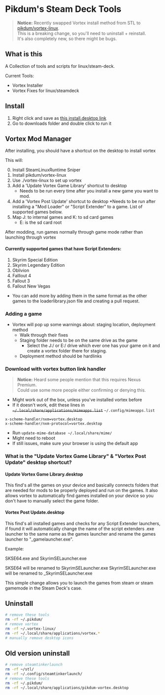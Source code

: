 # Pikdum's Steam Deck Tools

> **Notice:** Recently swapped Vortex install method from STL to [pikdum/vortex-linux](https://github.com/pikdum/vortex-linux).  
> This is a breaking change, so you'll need to uninstall + reinstall.  
> It's also completely new, so there might be bugs.  

## What is this

A Collection of tools and scripts for linux/steam-deck. 

Current Tools:
- Vortex Installer
- Vortex Fixes for linux/steamdeck

## Install

1. Right click and save as [this install.desktop link](https://github.com/SirStig/Steam-deck-tests/releases/download/Testing/Install-pikdums-tools.desktop)
2. Go to downloads folder and double click to run it

## Vortex Mod Manager

After installing, you should have a shortcut on the desktop to install vortex

This will:

0. Install SteamLinuxRuntime Sniper
1. Install pikdum/vortex-linux
2. Use ./vortex-linux to set up vortex
3. Add a 'Update Vortex Game Library' shortcut to desktop
   * Needs to be run every time after you install a new game you want to mod.
4. Add a 'Vortex Post Update' shortcut to desktop
   *Needs to be run after installing a "Mod Loader" or "Script Extender" to a game. List of supported games below.
5. Map J: to internal games and K: to sd card games
   * E: is the sd card root

After modding, run games normally through game mode rather than launching through vortex

#### Currently supported games that have Script Extenders:
1. Skyrim Special Edition
2. Skyrim Legendary Edition
3. Oblivion
4. Falllout 4
5. Fallout 3
6. Fallout New Vegas
* You can add more by adding them in the same format as the other games to the loaderlibrary.json file and creating a pull request.

### Adding a game

* Vortex will pop up some warnings about: staging location, deployment method
   * Walk through their fixes
   * Staging folder needs to be on the same drive as the game
     * Select the J:/ or E:/ drive which ever one has your game on it and create a vortex folder there for staging.
   * Deployment method should be hardlinks

### Download with vortex button link handler

> **Notice:** Heard some people mention that this requires Nexus Premium.  
> Could use some more people either confirming or denying this.  

* Might work out of the box, unless you've installed vortex before
* If it doesn't work, edit these lines in ~~`~/.local/share/applications/mimeapps.list`~~ `~/.config/mimeapps.list`
```
x-scheme-handler/nxm=vortex.desktop
x-scheme-handler/nxm-protocol=vortex.desktop
```
* Run `update-mime-database ~/.local/share/mime/`
* Might need to reboot
* If still issues, make sure your browser is using the default app

### What is the "Update Vortex Game Library" & "Vortex Post Update" desktop shortcut?

#### Update Vortex Game Library.desktop
This find's all the games on your device and basically connects folders that are needed for mods to be properly deployed and run on the games.
It also allows vortex to automatically find games installed on your device so you don't have to manually select the game folder.

#### Vortex Post Update.desktop
This find's all installed games and checks for any Script Extender launchers, if found it will automatically change the name of the script extenders
.exe launcher to the same name as the games launcher and rename the games launcher to "_gamelauncher.exe".

Example:

SKSE64.exe and SkyrimSELauncher.exe

SKSE64 will be renamed to SkyrimSELauncher.exe
SkyrimSELauncher.exe will be renamed to _SkyrimSELauncher.exe

This simple change allows you to launch the games from steam or steam gamemode in the Steam Deck's case.

## Uninstall

```bash
# remove these tools
rm -rf ~/.pikdum/
# remove vortex
rm -rf ~/.vortex-linux/
rm -rf ~/.local/share/applications/vortex.*
# manually remove desktop icons
```

## Old version uninstall

```bash
# remove steamtinkerlaunch
rm -rf ~/stl/
rm -rf ~/.config/steamtinkerlaunch/
# remove these tools
rm -rf ~/.pikdum/
rm -rf ~/.local/share/applications/pikdum-vortex.desktop
```

